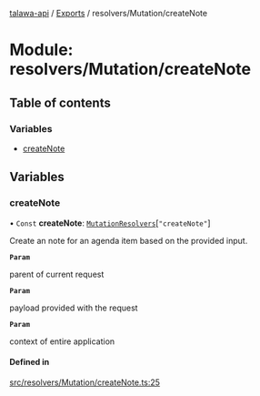 [talawa-api](../README.md) / [Exports](../modules.md) / resolvers/Mutation/createNote

# Module: resolvers/Mutation/createNote

## Table of contents

### Variables

- [createNote](resolvers_Mutation_createNote.md#createnote)

## Variables

### createNote

• `Const` **createNote**: [`MutationResolvers`](types_generatedGraphQLTypes.md#mutationresolvers)[``"createNote"``]

Create an note for an agenda item based on the provided input.

**`Param`**

parent of current request

**`Param`**

payload provided with the request

**`Param`**

context of entire application

#### Defined in

[src/resolvers/Mutation/createNote.ts:25](https://github.com/PalisadoesFoundation/talawa-api/blob/9fa6a1c/src/resolvers/Mutation/createNote.ts#L25)
